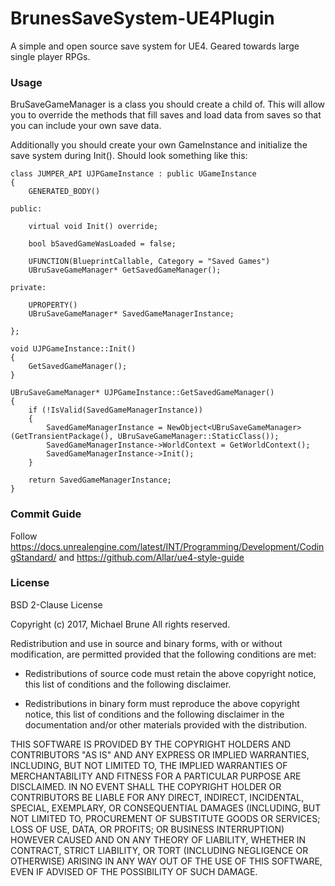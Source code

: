 # BrunesSaveSystem-UE4Plugin
A simple and open source save system for UE4. Geared towards large single player RPGs.


### Usage ###

BruSaveGameManager is a class you should create a child of. This will allow you to override the methods that fill saves and load data from saves so that you can include your own save data.

Additionally you should create your own GameInstance and initialize the save system during Init(). Should look something like this:
```
class JUMPER_API UJPGameInstance : public UGameInstance
{
	GENERATED_BODY()
	
public:

	virtual void Init() override;

	bool bSavedGameWasLoaded = false;

	UFUNCTION(BlueprintCallable, Category = "Saved Games")
	UBruSaveGameManager* GetSavedGameManager();

private:

	UPROPERTY()
	UBruSaveGameManager* SavedGameManagerInstance;
	
};
```

```
void UJPGameInstance::Init()
{
	GetSavedGameManager();
}

UBruSaveGameManager* UJPGameInstance::GetSavedGameManager()
{
	if (!IsValid(SavedGameManagerInstance))
	{
		SavedGameManagerInstance = NewObject<UBruSaveGameManager>(GetTransientPackage(), UBruSaveGameManager::StaticClass());
		SavedGameManagerInstance->WorldContext = GetWorldContext();
		SavedGameManagerInstance->Init();
	}

	return SavedGameManagerInstance;
}
```

### Commit Guide

Follow https://docs.unrealengine.com/latest/INT/Programming/Development/CodingStandard/ and https://github.com/Allar/ue4-style-guide

### License

BSD 2-Clause License

Copyright (c) 2017, Michael Brune
All rights reserved.

Redistribution and use in source and binary forms, with or without
modification, are permitted provided that the following conditions are met:

* Redistributions of source code must retain the above copyright notice, this
  list of conditions and the following disclaimer.

* Redistributions in binary form must reproduce the above copyright notice,
  this list of conditions and the following disclaimer in the documentation
  and/or other materials provided with the distribution.

THIS SOFTWARE IS PROVIDED BY THE COPYRIGHT HOLDERS AND CONTRIBUTORS "AS IS"
AND ANY EXPRESS OR IMPLIED WARRANTIES, INCLUDING, BUT NOT LIMITED TO, THE
IMPLIED WARRANTIES OF MERCHANTABILITY AND FITNESS FOR A PARTICULAR PURPOSE ARE
DISCLAIMED. IN NO EVENT SHALL THE COPYRIGHT HOLDER OR CONTRIBUTORS BE LIABLE
FOR ANY DIRECT, INDIRECT, INCIDENTAL, SPECIAL, EXEMPLARY, OR CONSEQUENTIAL
DAMAGES (INCLUDING, BUT NOT LIMITED TO, PROCUREMENT OF SUBSTITUTE GOODS OR
SERVICES; LOSS OF USE, DATA, OR PROFITS; OR BUSINESS INTERRUPTION) HOWEVER
CAUSED AND ON ANY THEORY OF LIABILITY, WHETHER IN CONTRACT, STRICT LIABILITY,
OR TORT (INCLUDING NEGLIGENCE OR OTHERWISE) ARISING IN ANY WAY OUT OF THE USE
OF THIS SOFTWARE, EVEN IF ADVISED OF THE POSSIBILITY OF SUCH DAMAGE.
